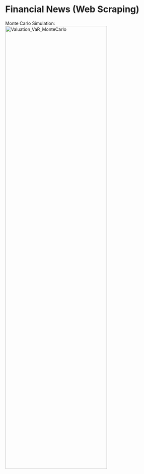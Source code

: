 # Financial News (Web Scraping)


 Monte Carlo Simulation: <br/>
<img src="https://imgur.com/mtHIB5i.png" height="60%" width="80%" alt="Valuation_VaR_MonteCarlo"/>
